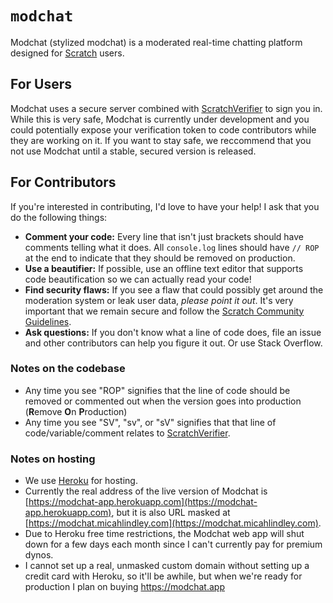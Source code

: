 # `modchat`
Modchat (stylized modchat) is a moderated real-time chatting platform designed for [Scratch](https://scratch.mit.edu/) users.
## For Users
Modchat uses a secure server combined with [ScratchVerifier](http://scratchverifier.ddns.net:8888/site) to sign you in.  While this is very safe, Modchat is currently under development and you could potentially expose your verification token to code contributors while they are working on it.  If you want to stay safe, we reccommend that you not use Modchat until a stable, secured version is released.

## For Contributors
If you're interested in contributing, I'd love to have your help!  I ask that you do the following things:
- **Comment your code:** Every line that isn't just brackets should have comments telling what it does.  All `console.log` lines should have `// ROP` at the end to indicate that they should be removed on production.
- **Use a beautifier:** If possible, use an offline text editor that supports code beautification so we can actually read your code!
- **Find security flaws:** If you see a flaw that could possibly get around the moderation system or leak user data, _please point it out_.  It's very important that we remain secure and follow the [Scratch Community Guidelines](https://scratch.mit.edu/community_guidelines).
- **Ask questions:** If you don't know what a line of code does, file an issue and other contributors can help you figure it out.  Or use Stack Overflow.  

### Notes on the codebase
- Any time you see "ROP" signifies that the line of code should be removed or commented out when the version goes into production (**R**emove **O**n **P**roduction)
- Any time you see "SV", "sv", or "sV" signifies that that line of code/variable/comment relates to [ScratchVerifier](http://scratchverifier.ddns.net:8888/site).

### Notes on hosting
- We use [Heroku](https://heroku.com) for hosting.  
- Currently the real address of the live version of Modchat is [https://modchat-app.herokuapp.com](https://modchat-app.herokuapp.com), but it is also URL masked at [https://modchat.micahlindley.com](https://modchat.micahlindley.com).
- Due to Heroku free time restrictions, the Modchat web app will shut down for a few days each month since I can't currently pay for premium dynos.
- I cannot set up a real, unmasked custom domain without setting up a credit card with Heroku, so it'll be awhile, but when we're ready for production I plan on buying https://modchat.app
